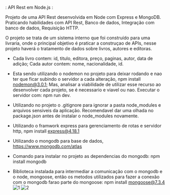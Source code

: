 : API Rest em Node.js :

Projeto de uma API Rest desenvolvida em Node com Express e MongoDB. Praticando habilidades com API Rest, Banco de dados, Integração com banco de dados, Requisição HTTP.

O projeto se trata de um sistema interno que foi construído para uma livraria, onde o principal objetivo é praticar a construçao de APIs, nesse projeto haverá o tratamento de dados sobre livros, autores e editoras.

- Cada livro contem: id, titulo, editora, preço, paginas, autor, data de adição; Cada autor contem: nome, nacionalidade, id.

- Esta sendo utilizando o nodemon no projeto para deixar rodando e nao ter que ficar subindo o servidor a cada alteração, npm install nodemon@3.0.1; Mas, analisar a viabilidade de utilizar esse recurso ao desenvolver cada projeto, se é necessario e viavel ou nao. Executar o servidor com: npm run dev.

- Utilizando no projeto o .gitignore para ignorar a pasta node_modules e arquivos sensiveis da aplicação. Recomendavel dar uma olhada no package.json antes de instalar o node_modules novamente.

- Utilizando o framwork express para gerenciamento de rotas e servidor http, npm install express@4.18.1

- Utilizando o mongodb para base de dados, https://www.mongodb.com/atlas

- Comando para instalar no projeto as dependencias do mongodb: npm install mongodb

- Biblioteca instalada para intermediar a comunicação com o mongodb e o node, mongoose, então os metodos utilizados para fazer a conexão com o mongodb farao parte do mongoose: npm install mongoose@7.3.4 
![1](https://github.com/user-attachments/assets/6e983bda-9e5a-4752-a2a7-2a8d594d9dee)
![2](https://github.com/user-attachments/assets/2134d39f-0be8-4ca0-8a5b-df8ebb11068f)

